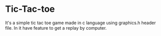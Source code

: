 # Tic-Tac-toe
It's a simple tic tac toe game made in c language using graphics.h header file. In it have feature to get a replay by computer.
